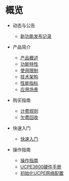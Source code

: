 # 概览
* 动态与公告
  * [新功能发布记录](/uwan/releasenotes/newfunctions.md)
* 产品简介
  * [产品概述](/uwan/intro/description.md)
  * [功能特性](/uwan/intro/function.md)
  * [使用限制](/uwan/intro/limit.md)
  * [技术架构](/uwan/intro/architecture.md)
  * [性能指标](/uwan/intro/performance.md)
  * [应用场景](/uwan/intro/application.md)
* 购买指南
  * [计费规则](/uwan/buy/charge.md)
  * [欠费回收](/uwan/buy/recycle.md)
* 快速入门
  * [快速入门](/uwan/fast/quick_start.md)

* 操作指南
  * [操作指南](/uwan/guide/user_guide.md)
  * [UCPE3600硬件手册](/uwan/guide/UCPE3600HardwareManual.md)
  * [初始化UCPE网络配置](/uwan/guide/UCPE_NetworkConfiguration.md)

